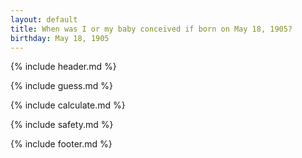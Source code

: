```yaml
---
layout: default
title: When was I or my baby conceived if born on May 18, 1905?
birthday: May 18, 1905
---
```


{% include header.md %}

{% include guess.md %}

{% include calculate.md %}

{% include safety.md %}

{% include footer.md %}



